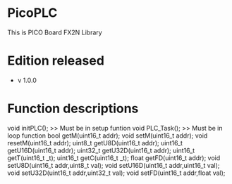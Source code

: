 # PicoPLC
  This is PICO Board FX2N Library
# Edition released
  + v 1.0.0 

# Function descriptions
  void     initPLC();       >> Must be in setup funtion
  void     PLC_Task();      >> Must be in loop function
  bool     getM(uint16_t addr);
  void     setM(uint16_t addr);
  void     resetM(uint16_t addr);
  uint8_t  getU8D(uint16_t addr);
  uint16_t getU16D(uint16_t addr);
  uint32_t getU32D(uint16_t addr);
  uint16_t getT(uint16_t _t);
  uint16_t getC(uint16_t _t);
  float    getFD(uint16_t addr);
  void     setU8D(uint16_t addr,uint8_t val);
  void     setU16D(uint16_t addr,uint16_t val);
  void     setU32D(uint16_t addr,uint32_t val);
  void     setFD(uint16_t addr,float val);
